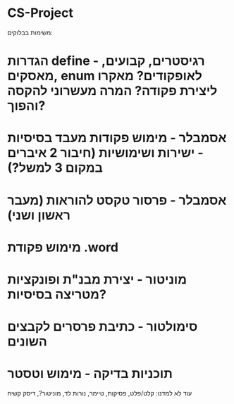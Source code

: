 # CS-Project

משימות בבלוקים:
# הגדרות define - רגיסטרים, קבועים, מאסקים, enum לאופקודים? מאקרו ליצירת פקודה? המרה מעשרוני להקסה והפוך? 
# אסמבלר - מימוש פקודות מעבד בסיסיות - ישירות ושימושיות (חיבור 2 איברים במקום 3 למשל?) 
# אסמבלר - פרסור טקסט להוראות (מעבר ראשון ושני)
# מימוש פקודת .word 
# מוניטור - יצירת מבנ"ת ופונקציות מטריצה בסיסיות?
# סימולטור - כתיבת פרסרים לקבצים השונים
# תוכניות בדיקה - מימוש וטסטר 

עוד לא למדנו: קלט/פלט, פסיקות, טיימר, נורות לד, מוניטור?, דיסק קשיח
